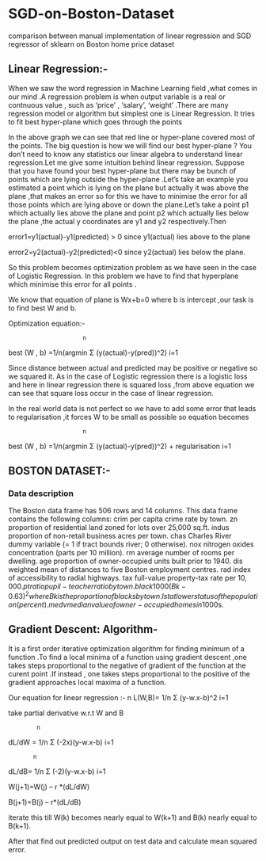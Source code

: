 # SGD-on-Boston-Dataset
comparison between manual implementation of linear regression and SGD regressor of sklearn on Boston home price dataset

## Linear Regression:-

When we saw the word regression in Machine Learning field ,what comes in our mind .A regression problem is when output variable is a real or contnuous value , such as ‘price’ , ‘salary’, ‘weight’ .There are many regression model or algorithm but simplest one is Linear Regression.
It tries to fit best hyper-plane which goes through the points 


 

In the above graph we can see that red line or hyper-plane covered most of the points.
The big question is how we will find our best hyper-plane ?
You don’t need to know any statistics our linear algebra to understand linear regression.Let me give some intuition behind linear regression.
Suppose that you have found your best hyper-plane but there may be bunch of points which are lying outside  the hyper-plane .Let’s take an example you estimated a point which is lying on the plane but actually it was above the plane ,that makes an error so for this we have to minimise the error for all those points which are lying above or down the plane.Let’s take a point p1 which actually lies above the plane and point p2 which actually lies below the plane ,the actual y coordinates are y1 and y2 respectively.Then

error1=y1(actual)-y1(predicted) > 0 since y1(actual) lies above to the plane

error2=y2(actual)-y2(predicted)<0 since y2(actual) lies below the plane.



So this problem becomes optimization problem as we have seen in the case of Logistic Regression. In this problem we have to find that hyperplane which minimise this error for all points .

We know that equation of plane is Wx+b=0 where b is intercept ,our task is to find best W and b.

Optimization equation:-

                         n
best (W , b) =1/n(argmin Σ (y(actual)-y(pred))^2)
                        i=1
                        
Since distance between actual and predicted may be positive or negative so we squared it. As in the case of Logistic regression there is a logistic loss and here in linear regression there is squared loss ,from above equation we can see that square loss occur in the case of linear regression.

In the real world data is not perfect so we have to add some error that leads to regularisation ,it forces W to be small as possible so equation becomes



                         n
best (W , b) =1/n(argmin Σ (y(actual)-y(pred))^2) + regularisation
                        i=1


## BOSTON DATASET:-

### Data description
The Boston data frame has 506 rows and 14 columns.
This data frame contains the following columns:
crim
per capita crime rate by town.
zn
proportion of residential land zoned for lots over 25,000 sq.ft.
indus
proportion of non-retail business acres per town.
chas
Charles River dummy variable (= 1 if tract bounds river; 0 otherwise).
nox
nitrogen oxides concentration (parts per 10 million).
rm
average number of rooms per dwelling.
age
proportion of owner-occupied units built prior to 1940.
dis
weighted mean of distances to five Boston employment centres.
rad
index of accessibility to radial highways.
tax
full-value property-tax rate per $10,000.
ptratio
pupil-teacher ratio by town.
black
1000(Bk - 0.63)^2 where Bk is the proportion of blacks by town.
lstat
lower status of the population (percent).
medv
median value of owner-occupied homes in $1000s.

## Gradient Descent: Algorithm-
 
It is a first order iterative optimization algorithm for finding minimum of a function .To find a local minima of a function using gradient descent ,one takes steps proportional to the negative of gradient of the function at the curent point .If instead , one takes steps proportional to the positive of the gradient approaches local maxima of a function.

Our equation for linear regression :-
            n
L(W,B)= 1/n Σ (y-w.x-b)^2
           i=1
           
take partial derivative w.r.t W and B

            n
dL/dW = 1/n Σ (-2x)(y-w.x-b)
           i=1
           
           n
dL/dB= 1/n Σ (-2)(y-w.x-b)
          i=1


W(j+1)=W(j) – r *(dL/dW)


B(j+1)=B(j) – r*(dL/dB)


iterate this till W(k) becomes nearly equal to W(k+1) and B(k) nearly equal to B(k+1).


After that find out predicted output on test data and calculate mean squared error.
